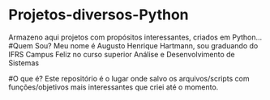 # Projetos-diversos-Python
Armazeno aqui projetos com propósitos interessantes, criados em Python...
#Quem Sou?
Meu nome é Augusto Henrique Hartmann, sou graduando do IFRS Campus Feliz no curso superior Análise e Desenvolvimento de Sistemas

#O que é?
Este repositório é o lugar onde salvo os arquivos/scripts com funções/objetivos mais interessantes que criei até o momento.
